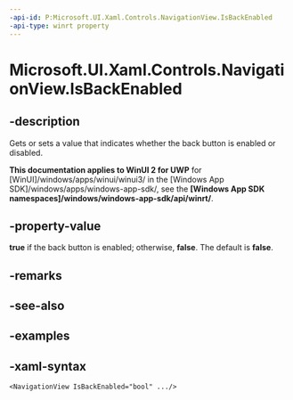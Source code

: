 ```yaml
---
-api-id: P:Microsoft.UI.Xaml.Controls.NavigationView.IsBackEnabled
-api-type: winrt property
---
```

<!-- Property syntax.
public bool IsBackEnabled { get;  set; }
-->

# Microsoft.UI.Xaml.Controls.NavigationView.IsBackEnabled


## -description

Gets or sets a value that indicates whether the back button is enabled or disabled.


**This documentation applies to WinUI 2 for UWP** for [WinUI]/windows/apps/winui/winui3/ in the [Windows App SDK]/windows/apps/windows-app-sdk/, see the **[Windows App SDK namespaces]/windows/windows-app-sdk/api/winrt/**.

## -property-value

**true** if the back button is enabled; otherwise, **false**. The default is **false**.


## -remarks


## -see-also


## -examples


## -xaml-syntax

```xaml
<NavigationView IsBackEnabled="bool" .../>
```


